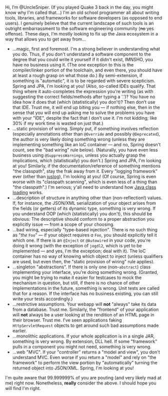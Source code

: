 Hi, I’m @UncleSniper. (If you played Quake 3 back in the day, you might know why I'm called that...)
I'm an old school programmer all about writing tools, libraries, and frameworks for software developers (as opposed to end users).
I genuinely believe that the current landscape of such tools is an outright embarrassment to the software engineering community
(~~no~~ yes offense). These days, I'm mostly looking to fix up the Java ecosystem in a way that allows you to get away from...
- ...magic, first and foremost. I'm a strong believer in understanding what you do. Thus, if you don't understand a software
  component to the degree that you could write it yourself if it didn't exist, IMNSHO, you have no business using it. (The one
  exception to this is the compiler/linker portion of the toolchain, and even there, you should have at least a rough grasp on
  what those do.) By semi-extension, if something is "automatic", it is to be regarded with severe scepticism. Spring and JPA,
  I'm looking at you! (Also, so-called IDEs qualify. That thing where it auto-completes the expression you're writing (as with
  suggesting the correct fields/methods after typing a '.')? You have no idea how it does that (which (statistically) you
  don't)? Then don't use that IDE. Trust me, it will end up biting you &mdash; if nothing else, then in the sense that you
  will end up asking me to solve the problems you have with your "IDE", despite the fact that I don't use it. I'm not kidding;
  like 30% if my work time is wasted on just that.)
- ...static provision of wiring. Simply put, if something involves reflection (especially annotations other than ``@Override``
  and possibly ``@Deprecated``), the author is very likely doing something wrong (unless they are implementing something like
  an IoC container &mdash; and no, Spring doesn't count, see the "bad wiring" rule below).
  (Naturally, you have even less business using ``@SuppressWarnings``, unless you actually grasp the
  implications, which (statistically) you don't.) Spring and JPA, I'm looking at you! Similarly, if the documentation/reference
  of something mentions "the classpath", stay the frak away from it. Every "logging framework" ever (other than
  [juslog](https://github.com/UncleSniper/juslog)), I'm looking at you! (Of course, Spring is even worse with its "classpath
  scanning", which is even less of a thing than "the classpath".) I'm serious; y'all need to understand how
  [Java class loading](https://docs.oracle.com/javase/8/docs/api/java/lang/ClassLoader.html) works.
- ...description of structure in anything other than (non-reflection!) values. If, for instance, the JSON/XML serialization of
  your object arises from the fields (or getters) of its dynamic type, something is very wrong. If you understand OOP (which
  (statistically) you don't), this should be obvious: The descriptive should conform to a proper abstraction you explicitly
  issue &mdash; from a scope of your choosing.
- ...bad wiring, especially "type-based injection". There is no such thing as "_the_ ``Foo``" &mdash; if your object requires
  *a* ``Foo``, you should explicitly tell it which one. If there is an ``@Inject`` or ``@Autowired`` in your code, you're
  doing it wrong (with the exception of ``jogdl2``, which is yet to be implemented &mdash; and yes, I'm the exception; deal
  with it). The IoC container has no way of knowing which object to inject (unless qualifiers are used, but even then,
  the "static provision of wiring" rule applies).
- ...singleton "abstractions". If there is only one (non-``abstract``) class implementing your interface, you're doing something
  wrong. (Granted, you might be trying to make it easier for testcases to mock the mechanism in question, but still, if there
  is no chance of other implementations in the future, something is wrong. Unit tests are called that for a reason. If the
  interface has no business existing, you can still write your tests accordingly.)
- ...restrictive assumptions. Your webapp will **not** "always" take its data from a database. Trust me. Similarly, the "frontend"
  of your application will **not** always be a user looking at the rendition of an HTML page in their browser. Trust me.
  I've seen applications faking ``HttpServletRequest`` objects to get around such bad assumptions made earlier.
- ...monolithic applications. If your whole application is in a single JAR, something is very wrong. By extension, DLL hell.
  If some "framework" pulls in a component you might not need, something is very wrong.
- ...web "MVC". If your "controller" returns a "model and view", you don't understand MVC. Even worse if you return a "model"
  and rely on "the framework" to perform the view portion by "automatically" turning the returned object into JSON/XML.
  Spring, I'm looking at you!

I'm quite aware that 99.999999% of you are pouting (and very likely mad at me) right now. Nonetheless, **really** consider
the above. I should hope you will find I'm right.

